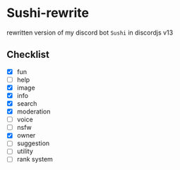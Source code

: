 # Sushi-rewrite

rewritten version of my discord bot `Sushi` in discordjs v13

## Checklist

* [x] fun
* [ ] help
* [x] image
* [x] info
* [x] search
* [x] moderation
* [ ] voice
* [ ] nsfw
* [x] owner
* [ ] suggestion
* [ ] utility
* [ ] rank system